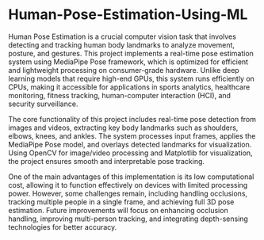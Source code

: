 # Human-Pose-Estimation-Using-ML
Human Pose Estimation is a crucial computer vision task that involves detecting and tracking human body landmarks to analyze movement, posture, and gestures. This project implements a real-time pose estimation system using  MediaPipe Pose framework, which is optimized for efficient and lightweight processing on consumer-grade hardware. Unlike deep learning models that require high-end GPUs, this system runs efficiently on CPUs, making it accessible for applications in sports analytics, healthcare monitoring, fitness tracking, human-computer interaction (HCI), and security surveillance.

The core functionality of this project includes real-time pose detection from images and videos, extracting key body landmarks such as shoulders, elbows, knees, and ankles. The system processes input frames, applies the MediaPipe Pose model, and overlays detected landmarks for visualization. Using OpenCV for image/video processing and Matplotlib for visualization, the project ensures smooth and interpretable pose tracking.

One of the main advantages of this implementation is its low computational cost, allowing it to function effectively on devices with limited processing power. However, some challenges remain, including handling occlusions, tracking multiple people in a single frame, and achieving full 3D pose estimation. Future improvements will focus on enhancing occlusion handling, improving multi-person tracking, and integrating depth-sensing technologies for better accuracy.
